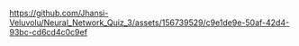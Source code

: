 

https://github.com/Jhansi-Veluvolu/Neural_Network_Quiz_3/assets/156739529/c9e1de9e-50af-42d4-93bc-cd6cd4c0c9ef

